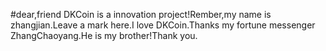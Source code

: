 #dear,friend 
DKCoin is a innovation project!Rember,my name is zhangjian.Leave a mark here.I love DKCoin.Thanks my fortune messenger ZhangChaoyang.He is my brother!Thank you.

